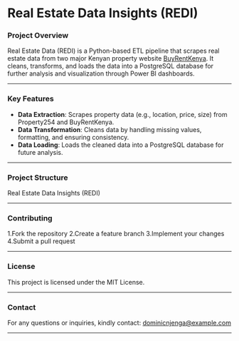 # **Real Estate Data Insights (REDI)**

### **Project Overview**
Real Estate Data (REDI) is a Python-based ETL pipeline that scrapes real estate data from two major Kenyan property website [BuyRentKenya](http://buyrentkenya.com). It cleans, transforms, and loads the data into a PostgreSQL database for further analysis and visualization through Power BI dashboards.

---

### **Key Features**
- **Data Extraction**: Scrapes property data (e.g., location, price, size) from Property254 and BuyRentKenya.
- **Data Transformation**: Cleans data by handling missing values, formatting, and ensuring consistency.
- **Data Loading**: Loads the cleaned data into a PostgreSQL database for future analysis.

---
### **Project Structure**
Real Estate Data Insights (REDI)

---
### Contributing

1.Fork the repository
2.Create a feature branch
3.Implement your changes
4.Submit a pull request

---
### License
This project is licensed under the MIT License.

---
### Contact
For any questions or inquiries, kindly contact: dominicnjenga@example.com

---
